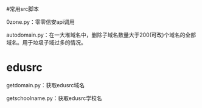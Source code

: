 #常用src脚本

0zone.py：零零信安api调用

autodomain.py：在一大堆域名中，删除子域名数量大于200(可改)个域名的全部域名。用于垃圾子域过多的情况。

# edusrc
getdomain.py：获取edusrc域名

getschoolname.py：获取edusrc学校名





